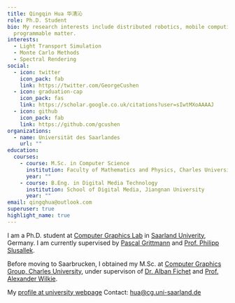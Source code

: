 ```yaml
---
title: Qingqin Hua 华清沁
role: Ph.D. Student
bio: My research interests include distributed robotics, mobile computing and
  programmable matter.
interests:
  - Light Transport Simulation
  - Monte Carlo Methods
  - Spectral Rendering
social:
  - icon: twitter
    icon_pack: fab
    link: https://twitter.com/GeorgeCushen
  - icon: graduation-cap
    icon_pack: fas
    link: https://scholar.google.co.uk/citations?user=sIwtMXoAAAAJ
  - icon: github
    icon_pack: fab
    link: https://github.com/gcushen
organizations:
  - name: Universität des Saarlandes
    url: ""
education:
  courses:
    - course: M.Sc. in Computer Science
      institution: Faculty of Mathematics and Physics, Charles University
      year: ""
    - course: B.Eng. in Digital Media Technology
      institution: School of Digital Media, Jiangnan University
      year: ""
email: qingqhua@outlook.com
superuser: true
highlight_name: true
---
```

I am a Ph.D. student at [Computer Graphics Lab](https://graphics.cg.uni-saarland.de/) in [Saarland Univerity](https://saarland-informatics-campus.de/en/), Germany. I am currently supervised by [Pascal Grittmann](https://graphics.cg.uni-saarland.de/people/grittmann.html) and [Prof. Philipp Slusallek](https://graphics.cg.uni-saarland.de/people/slusallek.html).  

Before moving to Saarbrucken, I obtained my M.Sc. at [Computer Graphics Group, Charles University](https://cgg.mff.cuni.cz/), under supervison of [Dr. Alban Fichet](https://afichet.github.io/) and [Prof. Alexander Wilkie](https://cgg.mff.cuni.cz/members/wilkie/). 

My [profile at university webpage](https://graphics.cg.uni-saarland.de/people/hua.html) 
Contact: [hua@cg.uni-saarland.de](mailto:hua@cg.uni-saarland.de)